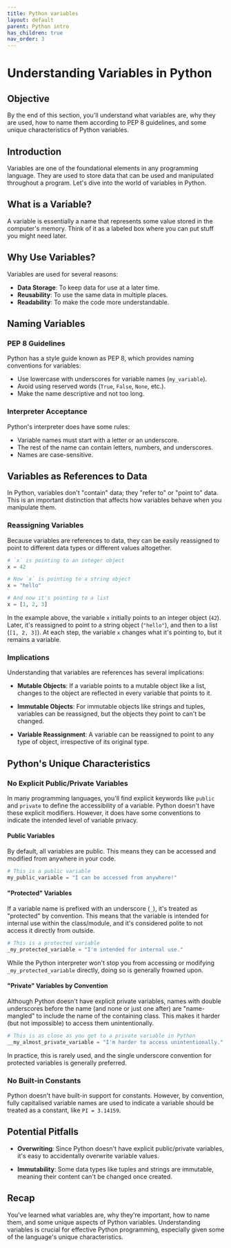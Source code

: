 ```yaml
---
title: Python variables
layout: default
parent: Python intro
has_children: true
nav_order: 3
---
```


# Understanding Variables in Python

## Objective

By the end of this section, you'll understand what variables are, why they are used, how to name them according to PEP 8 guidelines, and some unique characteristics of Python variables.

## Introduction

Variables are one of the foundational elements in any programming language. They are used to store data that can be used and manipulated throughout a program. Let's dive into the world of variables in Python.

## What is a Variable?

A variable is essentially a name that represents some value stored in the computer's memory. Think of it as a labeled box where you can put stuff you might need later.

## Why Use Variables?

Variables are used for several reasons:

- **Data Storage**: To keep data for use at a later time.
- **Reusability**: To use the same data in multiple places.
- **Readability**: To make the code more understandable.

## Naming Variables

### PEP 8 Guidelines

Python has a style guide known as PEP 8, which provides naming conventions for variables:

- Use lowercase with underscores for variable names (`my_variable`).
- Avoid using reserved words (`True`, `False`, `None`, etc.).
- Make the name descriptive and not too long.

### Interpreter Acceptance

Python's interpreter does have some rules:

- Variable names must start with a letter or an underscore.
- The rest of the name can contain letters, numbers, and underscores.
- Names are case-sensitive.


## Variables as References to Data

In Python, variables don't "contain" data; they "refer to" or "point to" data. This is an important distinction that affects how variables behave when you manipulate them. 

### Reassigning Variables

Because variables are references to data, they can be easily reassigned to point to different data types or different values altogether.

```python
# `x` is pointing to an integer object
x = 42

# Now `x` is pointing to a string object
x = "hello"

# And now it's pointing to a list
x = [1, 2, 3]
```

In the example above, the variable `x` initially points to an integer object (`42`). Later, it's reassigned to point to a string object (`"hello"`), and then to a list (`[1, 2, 3]`). At each step, the variable `x` changes what it's pointing to, but it remains a variable.

### Implications

Understanding that variables are references has several implications:

- **Mutable Objects**: If a variable points to a mutable object like a list, changes to the object are reflected in every variable that points to it.
  
- **Immutable Objects**: For immutable objects like strings and tuples, variables can be reassigned, but the objects they point to can't be changed.

- **Variable Reassignment**: A variable can be reassigned to point to any type of object, irrespective of its original type.

## Python's Unique Characteristics

### No Explicit Public/Private Variables

In many programming languages, you'll find explicit keywords like `public` and `private` to define the accessibility of a variable. Python doesn't have these explicit modifiers. However, it does have some conventions to indicate the intended level of variable privacy.

#### Public Variables

By default, all variables are public. This means they can be accessed and modified from anywhere in your code.

```python
# This is a public variable
my_public_variable = "I can be accessed from anywhere!"
```

#### "Protected" Variables

If a variable name is prefixed with an underscore (`_`), it's treated as "protected" by convention. This means that the variable is intended for internal use within the class/module, and it's considered polite to not access it directly from outside.

```python
# This is a protected variable
_my_protected_variable = "I'm intended for internal use."
```

While the Python interpreter won't stop you from accessing or modifying `_my_protected_variable` directly, doing so is generally frowned upon.

#### "Private" Variables by Convention

Although Python doesn't have explicit private variables, names with double underscores before the name (and none or just one after) are "name-mangled" to include the name of the containing class. This makes it harder (but not impossible) to access them unintentionally.

```python
# This is as close as you get to a private variable in Python
__my_almost_private_variable = "I'm harder to access unintentionally."
```

In practice, this is rarely used, and the single underscore convention for protected variables is generally preferred.

### No Built-in Constants

Python doesn't have built-in support for constants. However, by convention, fully capitalised variable names are used to indicate a variable should be treated as a constant, like `PI = 3.14159`.

## Potential Pitfalls

- **Overwriting**: Since Python doesn't have explicit public/private variables, it's easy to accidentally overwrite variable values.
  
- **Immutability**: Some data types like tuples and strings are immutable, meaning their content can't be changed once created.

## Recap

You've learned what variables are, why they're important, how to name them, and some unique aspects of Python variables. Understanding variables is crucial for effective Python programming, especially given some of the language's unique characteristics.
